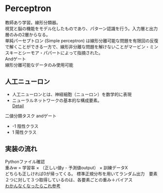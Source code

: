 # Perceptron
教師あり学習。線形分類器。  
視覚と脳の機能をモデル化したものであり、パターン認識を行う。入力層と出力層のみの2層からなる。  
単純パーセプトロン (Simple perceptron) は線形分離可能な問題を有限回の反復で解くことができる一方で、線形非分離な問題を解けないことがマービン・ミンスキーとシーモア・パパートによって指摘された。  
Andゲート  
線形分離可能なデータのみ使用可能  

## 人工ニューロン
 - 人工ニューロンとは、神経細胞（ニューロン）を数学的に表現
 - ニューラルネットワークの基本的な構成要素。  
[Detail](https://cognicull.com/ja/o0hdrkf2)  

二値分類タスク
andゲート
 - -1 陰性クラス
 - 1  陽性クラス

## 実装の流れ
Pythonファイル確認    
重みw = 学習率 × （正しい値y - 予測値output） × 訓練データX    
どちらも正しければ0が帰ってくる。
標準正規分布を用いてランダム出力　要素２つに対して３つ取得しているのは、各要素ごとの重み＋バイアス  
[わかんなくなったらこれ参考](https://blog.apar.jp/deep-learning/11979/)
